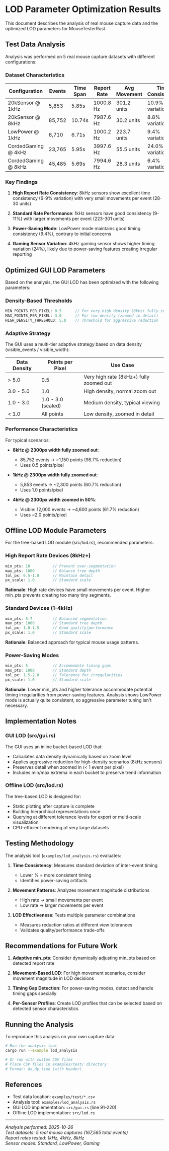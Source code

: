 # LOD Parameter Optimization Results

This document describes the analysis of real mouse capture data and the optimized LOD parameters for MouseTesterRust.

## Test Data Analysis

Analysis was performed on 5 real mouse capture datasets with different configurations:

### Dataset Characteristics

| Configuration | Events | Time Span | Report Rate | Avg Movement | Time Consistency |
|---------------|--------|-----------|-------------|--------------|------------------|
| 20kSensor @ 1kHz | 5,853 | 5.85s | 1000.8 Hz | 301.2 units | 10.9% variation |
| 20kSensor @ 8kHz | 85,752 | 10.74s | 7987.6 Hz | 30.2 units | 8.8% variation |
| LowPower @ 1kHz | 6,710 | 6.71s | 1000.2 Hz | 223.7 units | 9.4% variation |
| CordedGaming @ 4kHz | 23,765 | 5.95s | 3997.6 Hz | 55.5 units | 24.0% variation |
| CordedGaming @ 8kHz | 45,485 | 5.69s | 7994.6 Hz | 28.3 units | 6.4% variation |

### Key Findings

1. **High Report Rate Consistency**: 8kHz sensors show excellent time consistency (6-9% variation) with very small movements per event (28-30 units)

2. **Standard Rate Performance**: 1kHz sensors have good consistency (9-11%) with larger movements per event (223-301 units)

3. **Power-Saving Mode**: LowPower mode maintains good timing consistency (9.4%), contrary to initial concerns

4. **Gaming Sensor Variation**: 4kHz gaming sensor shows higher timing variation (24%), likely due to power-saving features creating irregular reporting

## Optimized GUI LOD Parameters

Based on the analysis, the GUI LOD has been optimized with the following parameters:

### Density-Based Thresholds

```rust
MIN_POINTS_PER_PIXEL: 0.5      // For very high density (8kHz+ fully zoomed out)
MAX_POINTS_PER_PIXEL: 3.0      // For low density (zoomed in detail)
HIGH_DENSITY_THRESHOLD: 5.0    // Threshold for aggressive reduction
```

### Adaptive Strategy

The GUI uses a multi-tier adaptive strategy based on data density (visible_events / visible_width):

| Data Density | Points per Pixel | Use Case |
|--------------|------------------|----------|
| > 5.0 | 0.5 | Very high rate (8kHz+) fully zoomed out |
| 3.0 - 5.0 | 1.0 | High density, normal zoom out |
| 1.0 - 3.0 | 1.0 - 3.0 (scaled) | Medium density, typical viewing |
| < 1.0 | All points | Low density, zoomed in detail |

### Performance Characteristics

For typical scenarios:

- **8kHz @ 2300px width fully zoomed out**: 
  - 85,752 events → ~1,150 points (98.7% reduction)
  - Uses 0.5 points/pixel

- **1kHz @ 2300px width fully zoomed out**:
  - 5,853 events → ~2,300 points (60.7% reduction)
  - Uses 1.0 points/pixel

- **4kHz @ 2300px width zoomed in 50%**:
  - Visible: 12,000 events → ~4,600 points (61.7% reduction)
  - Uses ~2.0 points/pixel

## Offline LOD Module Parameters

For the tree-based LOD module (src/lod.rs), recommended parameters:

### High Report Rate Devices (8kHz+)

```rust
min_pts: 10          // Prevent over-segmentation
max_pts: 1000        // Balance tree depth
tol_px: 0.5-1.0      // Maintain detail
px_scale: 1.0        // Standard scale
```

**Rationale**: High rate devices have small movements per event. Higher min_pts prevents creating too many tiny segments.

### Standard Devices (1-4kHz)

```rust
min_pts: 5-7         // Balanced segmentation  
max_pts: 1000        // Standard tree depth
tol_px: 1.0-1.5      // Good quality/performance
px_scale: 1.0        // Standard scale
```

**Rationale**: Balanced approach for typical mouse usage patterns.

### Power-Saving Modes

```rust
min_pts: 5           // Accommodate timing gaps
max_pts: 1000        // Standard depth
tol_px: 1.5-2.0      // Tolerance for irregularities
px_scale: 1.0        // Standard scale
```

**Rationale**: Lower min_pts and higher tolerance accommodate potential timing irregularities from power-saving features. Analysis shows LowPower mode is actually quite consistent, so aggressive parameter tuning isn't necessary.

## Implementation Notes

### GUI LOD (src/gui.rs)

The GUI uses an inline bucket-based LOD that:
- Calculates data density dynamically based on zoom level
- Applies aggressive reduction for high-density scenarios (8kHz sensors)
- Preserves detail when zoomed in (< 1 event per pixel)
- Includes min/max extrema in each bucket to preserve trend information

### Offline LOD (src/lod.rs)

The tree-based LOD is designed for:
- Static plotting after capture is complete
- Building hierarchical representations once
- Querying at different tolerance levels for export or multi-scale visualization
- CPU-efficient rendering of very large datasets

## Testing Methodology

The analysis tool (`examples/lod_analysis.rs`) evaluates:

1. **Time Consistency**: Measures standard deviation of inter-event timing
   - Lower % = more consistent timing
   - Identifies power-saving artifacts

2. **Movement Patterns**: Analyzes movement magnitude distributions
   - High rate → small movements per event
   - Low rate → larger movements per event

3. **LOD Effectiveness**: Tests multiple parameter combinations
   - Measures reduction ratios at different view tolerances
   - Validates quality/performance trade-offs

## Recommendations for Future Work

1. **Adaptive min_pts**: Consider dynamically adjusting min_pts based on detected report rate

2. **Movement-Based LOD**: For high movement scenarios, consider movement magnitude in LOD decisions

3. **Timing Gap Detection**: For power-saving modes, detect and handle timing gaps specially

4. **Per-Sensor Profiles**: Create LOD profiles that can be selected based on detected sensor characteristics

## Running the Analysis

To reproduce this analysis on your own capture data:

```bash
# Run the analysis tool
cargo run --example lod_analysis

# Or run with custom CSV files
# Place CSV files in examples/test/ directory
# Format: dx,dy,time (with header)
```

## References

- Test data location: `examples/test/*.csv`
- Analysis tool: `examples/lod_analysis.rs`
- GUI LOD implementation: `src/gui.rs` (line 91-220)
- Offline LOD implementation: `src/lod.rs`

---

*Analysis performed: 2025-10-26*  
*Test datasets: 5 real mouse captures (167,565 total events)*  
*Report rates tested: 1kHz, 4kHz, 8kHz*  
*Sensor modes: Standard, LowPower, Gaming*

